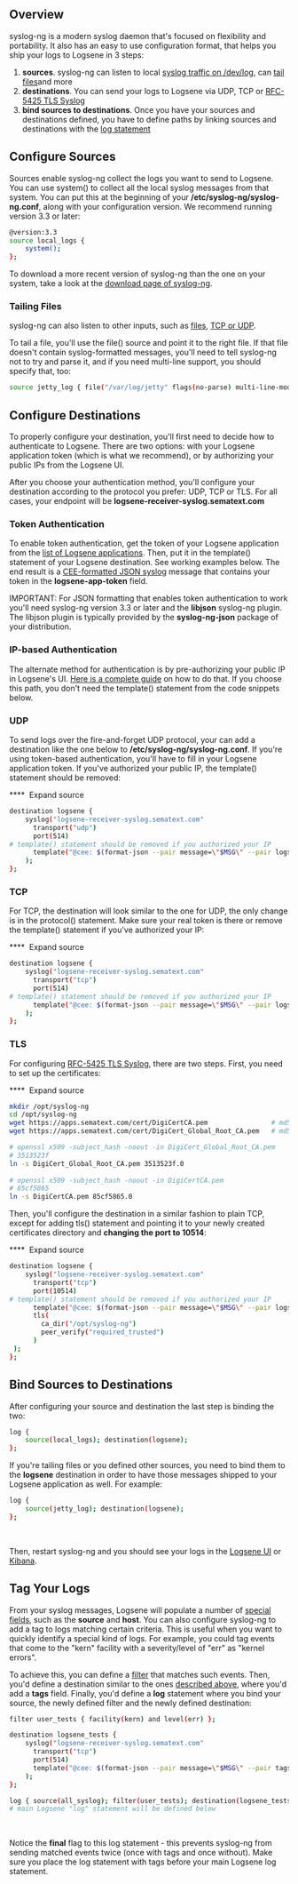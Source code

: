 ## Overview

syslog-ng is a modern syslog daemon that's focused on flexibility and
portability. It also has an easy to use configuration format, that helps
you ship your logs to Logsene in 3 steps:

1.  **sources**. syslog-ng can listen to local [syslog traffic on
    /dev/log](http://www.balabit.com/sites/default/files/documents/syslog-ng-ose-3.3-guides/en/syslog-ng-ose-v3.3-guide-admin-en/html/reference_source_unixstream.html),
    can [tail
    files](http://www.balabit.com/sites/default/files/documents/syslog-ng-pe-4.2-guides/en/syslog-ng-pe-v4.2-guide-admin-en/html/reference_source_file.html)and
    more
2.  **destinations**. You can send your logs to Logsene via UDP, TCP or
    [RFC-5425 TLS Syslog](https://tools.ietf.org/html/rfc5425)
3.  **bind sources to destinations**. Once you have your sources and
    destinations defined, you have to define paths by linking sources
    and destinations with the [log
    statement](http://www.balabit.com/sites/default/files/documents/syslog-ng-ose-3.4-guides/en/syslog-ng-ose-v3.4-guide-admin/html/logpath.html)

## Configure Sources

Sources enable syslog-ng collect the logs you want to send to Logsene.
You can use system() to collect all the local syslog messages from that
system. You can put this at the beginning of your
**/etc/syslog-ng/syslog-ng.conf**, along with your configuration
version. We recommend running version 3.3 or later:

``` bash
@version:3.3
source local_logs {
    system();
};
```

To download a more recent version of syslog-ng than the one on your
system, take a look at the [download page of
syslog-ng](http://www.balabit.com/network-security/syslog-ng/opensource-logging-system/downloads/3rd-party).

### Tailing Files

syslog-ng can also listen to other inputs, such as
[files](http://www.balabit.com/sites/default/files/documents/syslog-ng-ose-3.3-guides/en/syslog-ng-ose-v3.3-guide-admin-en/html/configuring_sources_file.html),
[TCP or
UDP](http://www.balabit.com/sites/default/files/documents/syslog-ng-ose-3.3-guides/en/syslog-ng-ose-v3.3-guide-admin-en/html/configuring_sources_tcpudp.html).

To tail a file, you'll use the file() source and point it to the right
file. If that file doesn't contain syslog-formatted messages, you'll
need to tell syslog-ng not to try and parse it, and if you need
multi-line support, you should specify that,
too:

``` bash
source jetty_log { file("/var/log/jetty" flags(no-parse) multi-line-mode(indented)); };
```

## Configure Destinations

To properly configure your destination, you'll first need to decide how
to authenticate to Logsene. There are two options: with your Logsene
application token (which is what we recommend), or by authorizing your
public IPs from the Logsene UI.

After you choose your authentication method, you'll configure your
destination according to the protocol you prefer: UDP, TCP or TLS. For
all cases, your endpoint will be
**logsene-receiver-syslog.sematext.com**

### Token Authentication

To enable token authentication, get the token of your Logsene
application from the [list of Logsene
applications](https://apps.sematext.com/users-web/services.do#logsene).
Then, put it in the template() statement of your Logsene destination.
See working examples below. The end result is a [CEE-formatted JSON
syslog](JSON-Messages-over-Syslog)
message that contains your token in the **logsene-app-token** field.

IMPORTANT: For JSON formatting that enables token authentication to work
you'll need syslog-ng version 3.3 or later and the **libjson** syslog-ng
plugin. The libjson plugin is typically provided by the
**syslog-ng-json** package of your distribution.

### IP-based Authentication

The alternate method for authentication is by pre-authorizing your
public IP in Logsene's UI. [Here is a complete
guide](Authorizing-IPs-for-Syslog) on how to do that. If
you choose this path, you don't need the template() statement from the
code snippets below.

### UDP

To send logs over the fire-and-forget UDP protocol, your can add a
destination like the one below to **/etc/syslog-ng/syslog-ng.conf**. If
you're using token-based authentication, you'll have to fill in your
Logsene application token. If you've authorized your public IP, the
template() statement should be removed:

****  Expand source 

``` bash
destination logsene {
    syslog("logsene-receiver-syslog.sematext.com"
      transport("udp")
      port(514)
# template() statement should be removed if you authorized your IP
      template("@cee: $(format-json --pair message=\"$MSG\" --pair logsene-app-token=\"LOGSENE_APP_TOKEN_GOES_HERE\")\n")
    );
};
```

### TCP

For TCP, the destination will look similar to the one for UDP, the only
change is in the protocol() statement. Make sure your real token is
there or remove the template() statement if you've authorized your IP:

****  Expand source 

``` bash
destination logsene {
    syslog("logsene-receiver-syslog.sematext.com"
      transport("tcp")
      port(514)
# template() statement should be removed if you authorized your IP
      template("@cee: $(format-json --pair message=\"$MSG\" --pair logsene-app-token=\"LOGSENE_APP_TOKEN_GOES_HERE\")\n")
    );
};
```

### TLS

For configuring [RFC-5425 TLS
Syslog](https://tools.ietf.org/html/rfc5425), there are two steps.
First, you need to set up the certificates:

****  Expand source 

``` bash
mkdir /opt/syslog-ng
cd /opt/syslog-ng
wget https://apps.sematext.com/cert/DigiCertCA.pem                # md5sum is 9e028401b52ca7453f6b05caa9643c89
wget https://apps.sematext.com/cert/DigiCert_Global_Root_CA.pem   # md5sum is 3816293340b05c52bcbc99a4f00b1b04

# openssl x509 -subject_hash -noout -in DigiCert_Global_Root_CA.pem 
# 3513523f
ln -s DigiCert_Global_Root_CA.pem 3513523f.0
 
# openssl x509 -subject_hash -noout -in DigiCertCA.pem 
# 85cf5865
ln -s DigiCertCA.pem 85cf5865.0
```

Then, you'll configure the destination in a similar fashion to plain
TCP, except for adding tls() statement and pointing it to your newly
created certificates directory and **changing the port to 10514**:

****  Expand source 

``` bash
destination logsene {
    syslog("logsene-receiver-syslog.sematext.com"
      transport("tcp")
      port(10514)
# template() statement should be removed if you authorized your IP
      template("@cee: $(format-json --pair message=\"$MSG\" --pair logsene-app-token=\"LOGSENE_APP_TOKEN_GOES_HERE\")\n")
      tls(
        ca_dir("/opt/syslog-ng")
        peer_verify("required_trusted")
      )
 );
};
```

## Bind Sources to Destinations

After configuring your source and destination the last step is binding
the two:

``` bash
log {
    source(local_logs); destination(logsene);
};
```

If you're tailing files or you defined other sources, you need to bind
them to the **logsene** destination in order to have those messages
shipped to your Logsene application as well. For example:

``` bash
log {
    source(jetty_log); destination(logsene);
};
```

 

Then, restart syslog-ng and you should see your logs in the [Logsene
UI](https://apps.sematext.com/logsene-reports/mainPage.do) or
[Kibana](Kibana).

## Tag Your Logs

From your syslog messages, Logsene will populate a number of [special
fields](X-Special-Fields), such as the **source** and
**host**. You can also configure syslog-ng to add a tag to logs matching
certain criteria. This is useful when you want to quickly identify a
special kind of logs. For example, you could tag events that come to the
"kern" facility with a severity/level of "err" as "kernel errors".

To achieve this, you can define a
[filter](http://www.balabit.com/sites/default/files/documents/syslog-ng-ose-3.3-guides/en/syslog-ng-ose-v3.3-guide-admin-en/html/reference_filters.html)
that matches such events. Then, you'd define a destination similar to
the ones [described
above](syslog-ng/#configure-destinations),
where you'd add a **tags** field. Finally, you'd define a **log**
statement where you bind your source, the newly defined filter and the
newly defined destination:

``` bash
filter user_tests { facility(kern) and level(err) };

destination logsene_tests {
    syslog("logsene-receiver-syslog.sematext.com"
      transport("tcp")
      port(514)
      template("@cee: $(format-json --pair message=\"$MSG\" --pair tags=\"kernel errors\" --pair logsene-app-token=\"99c4e20d-3812-46e3-9801-e8331a01a5b1\")\n")
    );
};

log { source(all_syslog); filter(user_tests); destination(logsene_tests); flags(final); };
# main Logsene "log" statement will be defined below
```

 

Notice the **final** flag to this log statement - this prevents
syslog-ng from sending matched events twice (once with tags and once
without). Make sure you place the log statement with tags before your
main Logsene log statement.

